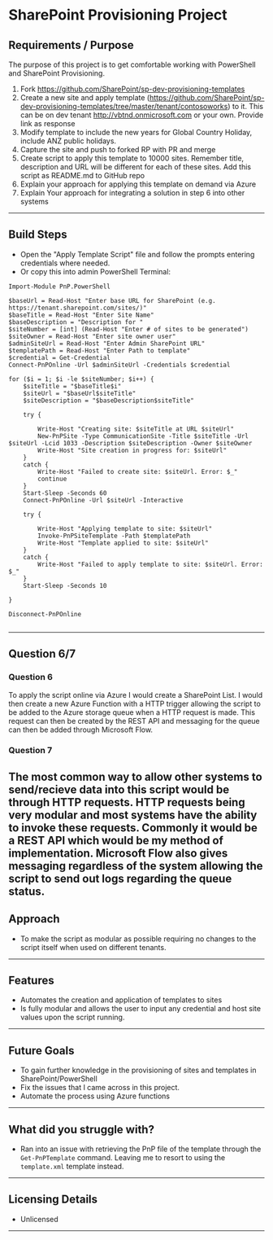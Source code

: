 # SharePoint Provisioning Project

## Requirements / Purpose

The purpose of this project is to get comfortable working with PowerShell and SharePoint Provisioning.

1. Fork https://github.com/SharePoint/sp-dev-provisioning-templates
2. Create a new site and apply template (https://github.com/SharePoint/sp-dev-provisioning-templates/tree/master/tenant/contosoworks) to it. This can be on dev tenant http://vbtnd.onmicrosoft.com or your own. Provide link as response
3. Modify template to include the new years for Global Country Holiday, include ANZ public holidays.
4. Capture the site and push to forked RP with PR and merge
5. Create script to apply this template to 10000 sites. Remember title, description and URL will be different for each of these sites. Add this script as README.md to GitHub repo
6. Explain your approach for applying this template on demand via Azure
7. Explain Your approach for integrating a solution in step 6 into other systems

---

## Build Steps

- Open the "Apply Template Script" file and follow the prompts entering credentials where needed.
- Or copy this into admin PowerShell Terminal:

```
Import-Module PnP.PowerShell

$baseUrl = Read-Host "Enter base URL for SharePoint (e.g. https://tenant.sharepoint.com/sites/)"
$baseTitle = Read-Host "Enter Site Name"
$baseDescription = "Description for "
$siteNumber = [int] (Read-Host "Enter # of sites to be generated")
$siteOwner = Read-Host "Enter site owner user"
$adminSiteUrl = Read-Host "Enter Admin SharePoint URL"
$templatePath = Read-Host "Enter Path to template"
$credential = Get-Credential
Connect-PnPOnline -Url $adminSiteUrl -Credentials $credential

for ($i = 1; $i -le $siteNumber; $i++) {
    $siteTitle = "$baseTitle$i"
    $siteUrl = "$baseUrl$siteTitle"
    $siteDescription = "$baseDescription$siteTitle"

    try {

        Write-Host "Creating site: $siteTitle at URL $siteUrl"
        New-PnPSite -Type CommunicationSite -Title $siteTitle -Url $siteUrl -Lcid 1033 -Description $siteDescription -Owner $siteOwner
        Write-Host "Site creation in progress for: $siteUrl"
    }
    catch {
        Write-Host "Failed to create site: $siteUrl. Error: $_"
        continue
    }
    Start-Sleep -Seconds 60
    Connect-PnPOnline -Url $siteUrl -Interactive

    try {

        Write-Host "Applying template to site: $siteUrl"
        Invoke-PnPSiteTemplate -Path $templatePath
        Write-Host "Template applied to site: $siteUrl"
    }
    catch {
        Write-Host "Failed to apply template to site: $siteUrl. Error: $_"
    }
    Start-Sleep -Seconds 10

}

Disconnect-PnPOnline


```
---
## Question 6/7

### Question 6
To apply the script online via Azure I would create a SharePoint List. I would then create a new Azure Function with a HTTP trigger allowing the script to be added to the Azure storage queue when a HTTP request is made. This request can then be created by the REST API and messaging for the queue can then be added through Microsoft Flow.

### Question 7
The most common way to allow other systems to send/recieve data into this script would be through HTTP requests. HTTP requests being very modular and most systems have the ability to invoke these requests. Commonly it would be a REST API which would be my method of implementation. Microsoft Flow also gives messaging regardless of the system allowing the script to send out logs regarding the queue status. 
---

## Approach

- To make the script as modular as possible requiring no changes to the script itself when used on different tenants.

---

## Features

- Automates the creation and application of templates to sites
- Is fully modular and allows the user to input any credential and host site values upon the script running.


---

## Future Goals

- To gain further knowledge in the provisioning of sites and templates in SharePoint/PowerShell
- Fix the issues that I came across in this project.
- Automate the process using Azure functions

---

## What did you struggle with?

- Ran into an issue with retrieving the PnP file of the template through the `Get-PnPTemplate` command. Leaving me to resort to using the `template.xml` template instead.

---

## Licensing Details

- Unlicensed

---
